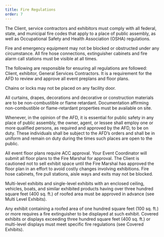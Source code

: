 ```yaml
---
title: Fire Regulations
order: 7
---
```


The Client, service contractors and exhibitors must comply with all federal, state, and municipal fire codes that apply to a place of public assembly, as well as Occupational Safety and Health Association (OSHA) regulations.

Fire and emergency equipment may not be blocked or obstructed under any circumstance. All fire hose connections, extinguisher cabinets and fire alarm call stations must be visible at all times.

The following are responsible for ensuring all regulations are followed: Client, exhibitor, General Services Contractors. It is a requirement for the AFD to review and approve all event preplans and floor plans.

Chains or locks may not be placed on any facility door.

All curtains, drapes, decorations and decorative or construction materials are to be non-combustible or flame retardant. Documentation affirming non-combustible or flame-retardant properties must be available on site.

Whenever, in the opinion of the AFD, it is essential for public safety in any place of public assembly, the owner, agent, or lessee shall employ one or more qualified persons, as required and approved by the AFD, to be on duty. These individuals shall be subject to the AFD’s orders and shall be in uniform and remain on duty during the times such places are open to the public.

All event floor plans require ACC approval. Your Event Coordinator will submit all floor plans to the Fire Marshal for approval. The Client is cautioned not to sell exhibit space until the Fire Marshal has approved the floor plan in an effort to avoid costly changes involving exhibitions.
Fire hose cabinets, fire pull stations, aisle ways and exits may not be blocked.

Multi-level exhibits and single-level exhibits with an enclosed ceiling, vehicles, boats, and similar exhibited products having over three hundred square feet (400 sq. ft.) of roofed area must be approved in advance (see Multi Level Exhibits).

Any exhibit containing a roofed area of one hundred square feet (100 sq. ft.) or more requires a fire extinguisher to be displayed at such exhibit. Covered exhibits or displays exceeding three hundred square feet (400 sq. ft.) or multi-level displays must meet specific fire regulations (see Covered Exhibits).

